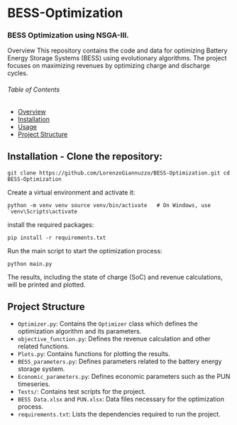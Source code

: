 # BESS-Optimization 
### BESS Optimization using NSGA-III.

Overview This repository contains the code and data for optimizing Battery Energy Storage Systems (BESS) using evolutionary algorithms. The project focuses on maximizing revenues by optimizing charge and discharge cycles.
###### Table of Contents 
- [Overview](#overview) 
- [Installation](#installation) 
- [Usage](#usage) 
- [Project Structure](#project-structure) 

## Installation - Clone the repository: 

``git clone https://github.com/LorenzoGiannuzzo/BESS-Optimization.git cd BESS-Optimization``

Create a virtual environment and activate it:

``python -m venv venv source venv/bin/activate   # On Windows, use `venv\Scripts\activate``

install the required packages:

`pip install -r requirements.txt`

Run the main script to start the optimization process:

`python main.py`

The results, including the state of charge (SoC) and revenue calculations, will be printed and plotted.

## Project Structure

- `Optimizer.py`: Contains the `Optimizer` class which defines the optimization algorithm and its parameters.
- `objective_function.py`: Defines the revenue calculation and other related functions.
- `Plots.py`: Contains functions for plotting the results.
- `BESS_parameters.py`: Defines parameters related to the battery energy storage system.
- `Economic_parameters.py`: Defines economic parameters such as the PUN timeseries.
- `Tests/`: Contains test scripts for the project.
- `BESS Data.xlsx` and `PUN.xlsx`: Data files necessary for the optimization process.
- `requirements.txt`: Lists the dependencies required to run the project.